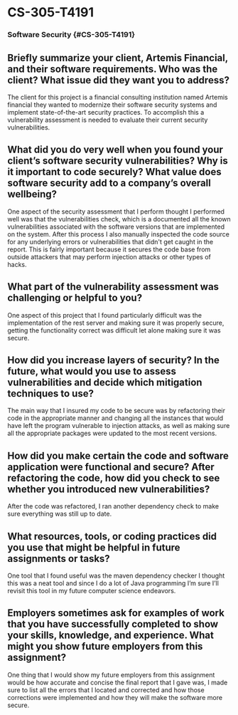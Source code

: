 # CS-305-T4191
### Software Security {#CS-305-T4191}

## Briefly summarize your client, Artemis Financial, and their software requirements. Who was the client? What issue did they want you to address?

The client for this project is a financial consulting institution named Artemis financial they wanted to modernize their software security systems and implement state-of-the-art security practices. To accomplish this a vulnerability assessment is needed to evaluate their current security vulnerabilities.

## What did you do very well when you found your client’s software security vulnerabilities? Why is it important to code securely? What value does software security add to a company’s overall wellbeing?

One aspect of the security assessment that I perform thought I performed well was that the vulnerabilities check, which is a documented all the known vulnerabilities associated with the software versions that are implemented on the system. After this process I also manually inspected the code source for any underlying errors or vulnerabilities that didn't get caught in the report. This is fairly important because it secures the code base from outside attackers that may perform injection attacks or other types of hacks.

## What part of the vulnerability assessment was challenging or helpful to you?

One aspect of this project that I found particularly difficult was the implementation of the rest server and making sure it was properly secure, getting the functionality correct was difficult let alone making sure it was secure.


## How did you increase layers of security? In the future, what would you use to assess vulnerabilities and decide which mitigation techniques to use?

 The main way that I insured my code to be secure was by refactoring their code in the appropriate manner and changing all the instances that would have left the program vulnerable to injection attacks, as well as making sure all the appropriate packages were updated to the most recent versions.


## How did you make certain the code and software application were functional and secure? After refactoring the code, how did you check to see whether you introduced new vulnerabilities?

After the code was refactored, I ran another dependency check to make sure everything was still up to date. 

## What resources, tools, or coding practices did you use that might be helpful in future assignments or tasks?

One tool that I found useful was the maven dependency checker I thought this was a neat tool and since I do a lot of Java programming I’m sure I’ll revisit this tool in my future computer science endeavors.

## Employers sometimes ask for examples of work that you have successfully completed to show your skills, knowledge, and experience. What might you show future employers from this assignment?

One thing that I would show my future employers from this assignment would be how accurate and concise the final report that I gave was, I made sure to list all the errors that I located and corrected and how those corrections were implemented and how they will make the software more secure.
  
